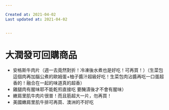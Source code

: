 ```yaml
---

Created at: 2021-04-02
Last updated at: 2021-04-02


---
```


# 大潤發可回購商品


* 安格斯牛肉片（週一去竟然對折！冷凍後水煮也是好吃！可再買！）（生菜包這個肉再加腦公煮的歐姆蛋+柚子醬汁超級好吃！生菜包肉沾醬再吃一口蛋超香的！融合在一起的味道真的超香）
* 雞腿肉有腥味耶不能乾煎直接吃 要醃漬後才不會有腥味）
* 嫩肩里肌牛肉片很普！而且筋超大一片，勿再買！
* 美國嫩肩里肌牛排可再買、澳洲的不好吃

